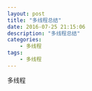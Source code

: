 ```yaml
---
layout: post
title: "多线程总结"
date: 2016-07-25 21:15:06 
description: "多线程总结"
categories: 
    - 多线程
tags:
    - 多线程
---
```


多线程

<!--more-->

